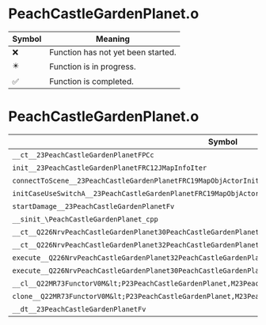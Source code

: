 # PeachCastleGardenPlanet.o
| Symbol | Meaning 
| ------------- | ------------- 
| :x: | Function has not yet been started. 
| :eight_pointed_black_star: | Function is in progress. 
| :white_check_mark: | Function is completed. 


# PeachCastleGardenPlanet.o
| Symbol | Decompiled? |
| ------------- | ------------- |
| `__ct__23PeachCastleGardenPlanetFPCc` | :x: |
| `init__23PeachCastleGardenPlanetFRC12JMapInfoIter` | :x: |
| `connectToScene__23PeachCastleGardenPlanetFRC19MapObjActorInitInfo` | :x: |
| `initCaseUseSwitchA__23PeachCastleGardenPlanetFRC19MapObjActorInitInfo` | :x: |
| `startDamage__23PeachCastleGardenPlanetFv` | :x: |
| `__sinit_\PeachCastleGardenPlanet_cpp` | :x: |
| `__ct__Q226NrvPeachCastleGardenPlanet30PeachCastleGardenPlanetNrvWaitFv` | :x: |
| `__ct__Q226NrvPeachCastleGardenPlanet32PeachCastleGardenPlanetNrvDamageFv` | :x: |
| `execute__Q226NrvPeachCastleGardenPlanet32PeachCastleGardenPlanetNrvDamageCFP5Spine` | :x: |
| `execute__Q226NrvPeachCastleGardenPlanet30PeachCastleGardenPlanetNrvWaitCFP5Spine` | :x: |
| `__cl__Q22MR73FunctorV0M&lt;P23PeachCastleGardenPlanet,M23PeachCastleGardenPlanetFPCvPv_v&gt;CFv` | :x: |
| `clone__Q22MR73FunctorV0M&lt;P23PeachCastleGardenPlanet,M23PeachCastleGardenPlanetFPCvPv_v&gt;CFP7JKRHeap` | :x: |
| `__dt__23PeachCastleGardenPlanetFv` | :x: |
